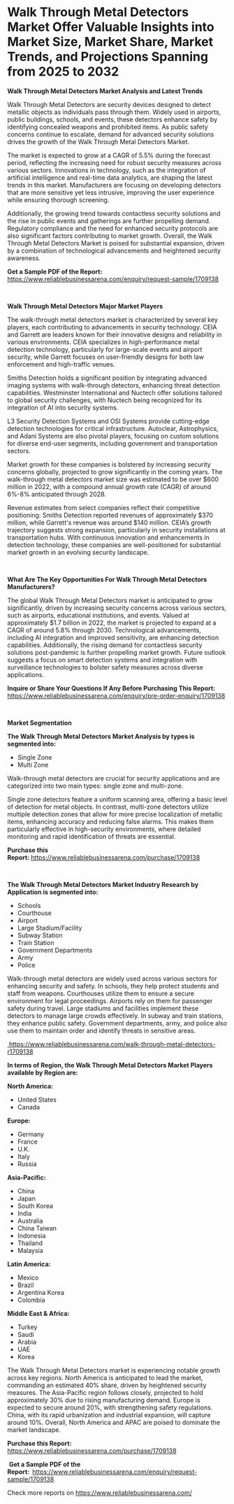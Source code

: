 <p><h1>Walk Through Metal Detectors Market Offer Valuable Insights into Market Size, Market Share, Market Trends, and Projections Spanning from 2025 to 2032</h1></p><p><strong>Walk Through Metal Detectors Market Analysis and Latest Trends</strong></p>
<p><p>Walk Through Metal Detectors are security devices designed to detect metallic objects as individuals pass through them. Widely used in airports, public buildings, schools, and events, these detectors enhance safety by identifying concealed weapons and prohibited items. As public safety concerns continue to escalate, demand for advanced security solutions drives the growth of the Walk Through Metal Detectors Market.</p><p>The market is expected to grow at a CAGR of 5.5% during the forecast period, reflecting the increasing need for robust security measures across various sectors. Innovations in technology, such as the integration of artificial intelligence and real-time data analytics, are shaping the latest trends in this market. Manufacturers are focusing on developing detectors that are more sensitive yet less intrusive, improving the user experience while ensuring thorough screening.</p><p>Additionally, the growing trend towards contactless security solutions and the rise in public events and gatherings are further propelling demand. Regulatory compliance and the need for enhanced security protocols are also significant factors contributing to market growth. Overall, the Walk Through Metal Detectors Market is poised for substantial expansion, driven by a combination of technological advancements and heightened security awareness.</p></p>
<p><strong>Get a Sample PDF of the Report:&nbsp;</strong> <a href="https://www.reliablebusinessarena.com/enquiry/request-sample/1709138?utm_campaign=2258&utm_medium=2&utm_source=Github&utm_content=ia&utm_term=19022025&utm_id=walk-through-metal-detectors">https://www.reliablebusinessarena.com/enquiry/request-sample/1709138</a></p>
<p>&nbsp;</p>
<p><strong>Walk Through Metal Detectors Major Market Players</strong></p>
<p><p>The walk-through metal detectors market is characterized by several key players, each contributing to advancements in security technology. CEIA and Garrett are leaders known for their innovative designs and reliability in various environments. CEIA specializes in high-performance metal detection technology, particularly for large-scale events and airport security, while Garrett focuses on user-friendly designs for both law enforcement and high-traffic venues.</p><p>Smiths Detection holds a significant position by integrating advanced imaging systems with walk-through detectors, enhancing threat detection capabilities. Westminster International and Nuctech offer solutions tailored to global security challenges, with Nuctech being recognized for its integration of AI into security systems.</p><p>L3 Security Detection Systems and OSI Systems provide cutting-edge detection technologies for critical infrastructure. Autoclear, Astrophysics, and Adani Systems are also pivotal players, focusing on custom solutions for diverse end-user segments, including government and transportation sectors.</p><p>Market growth for these companies is bolstered by increasing security concerns globally, projected to grow significantly in the coming years. The walk-through metal detectors market size was estimated to be over $600 million in 2022, with a compound annual growth rate (CAGR) of around 6%-8% anticipated through 2028.</p><p>Revenue estimates from select companies reflect their competitive positioning: Smiths Detection reported revenues of approximately $370 million, while Garrett's revenue was around $140 million. CEIA’s growth trajectory suggests strong expansion, particularly in security installations at transportation hubs. With continuous innovation and enhancements in detection technology, these companies are well-positioned for substantial market growth in an evolving security landscape.</p></p>
<p>&nbsp;</p>
<p><strong>What Are The Key Opportunities For Walk Through Metal Detectors Manufacturers?</strong></p>
<p><p>The global Walk Through Metal Detectors market is anticipated to grow significantly, driven by increasing security concerns across various sectors, such as airports, educational institutions, and events. Valued at approximately $1.7 billion in 2022, the market is projected to expand at a CAGR of around 5.8% through 2030. Technological advancements, including AI integration and improved sensitivity, are enhancing detection capabilities. Additionally, the rising demand for contactless security solutions post-pandemic is further propelling market growth. Future outlook suggests a focus on smart detection systems and integration with surveillance technologies to bolster safety measures across diverse applications.</p></p>
<p><strong>Inquire or Share Your Questions If Any Before Purchasing This Report:</strong> <a href="https://www.reliablebusinessarena.com/enquiry/pre-order-enquiry/1709138?utm_campaign=2258&utm_medium=2&utm_source=Github&utm_content=ia&utm_term=19022025&utm_id=walk-through-metal-detectors">https://www.reliablebusinessarena.com/enquiry/pre-order-enquiry/1709138</a></p>
<p>&nbsp;</p>
<p><strong>Market Segmentation</strong></p>
<p><strong>The Walk Through Metal Detectors Market Analysis by types is segmented into:</strong></p>
<p><ul><li>Single Zone</li><li>Multi Zone</li></ul></p>
<p><p>Walk-through metal detectors are crucial for security applications and are categorized into two main types: single zone and multi-zone. </p><p>Single zone detectors feature a uniform scanning area, offering a basic level of detection for metal objects. In contrast, multi-zone detectors utilize multiple detection zones that allow for more precise localization of metallic items, enhancing accuracy and reducing false alarms. This makes them particularly effective in high-security environments, where detailed monitoring and rapid identification of threats are essential.</p></p>
<p><strong>Purchase this Report:&nbsp;</strong><a href="https://www.reliablebusinessarena.com/purchase/1709138?utm_campaign=2258&utm_medium=2&utm_source=Github&utm_content=ia&utm_term=19022025&utm_id=walk-through-metal-detectors">https://www.reliablebusinessarena.com/purchase/1709138</a></p>
<p>&nbsp;</p>
<p><strong>The Walk Through Metal Detectors Market Industry Research by Application is segmented into:</strong></p>
<p><ul><li>Schools</li><li>Courthouse</li><li>Airport</li><li>Large Stadium/Facility</li><li>Subway Station</li><li>Train Station</li><li>Government Departments</li><li>Army</li><li>Police</li></ul></p>
<p><p>Walk-through metal detectors are widely used across various sectors for enhancing security and safety. In schools, they help protect students and staff from weapons. Courthouses utilize them to ensure a secure environment for legal proceedings. Airports rely on them for passenger safety during travel. Large stadiums and facilities implement these detectors to manage large crowds effectively. In subway and train stations, they enhance public safety. Government departments, army, and police also use them to maintain order and identify threats in sensitive areas.</p></p>
<p><a href="https://www.reliablebusinessarena.com/walk-through-metal-detectors-r1709138?utm_campaign=2258&utm_medium=2&utm_source=Github&utm_content=ia&utm_term=19022025&utm_id=walk-through-metal-detectors">&nbsp;https://www.reliablebusinessarena.com/walk-through-metal-detectors-r1709138</a></p>
<p><strong>In terms of Region, the Walk Through Metal Detectors Market Players available by Region are:</strong></p>
<p>
    <p> <strong> North America: </strong>
        <ul>
            <li>United States</li>
            <li>Canada</li>
        </ul>
        </p> 
    <p> <strong> Europe: </strong>
        <ul>
            <li>Germany</li>
            <li>France</li>
            <li>U.K.</li>
            <li>Italy</li>
            <li>Russia</li>
        </ul>
        </p> 
    <p> <strong> Asia-Pacific: </strong>
        <ul>
            <li>China</li>
            <li>Japan</li>
            <li>South Korea</li>
            <li>India</li>
            <li>Australia</li>
            <li>China Taiwan</li>
            <li>Indonesia</li>
            <li>Thailand</li>
            <li>Malaysia</li>
        </ul>
        </p> 
    <p> <strong> Latin America: </strong>
        <ul>
            <li>Mexico</li>
            <li>Brazil</li>
            <li>Argentina Korea</li>
            <li>Colombia</li>
        </ul>
        </p> 
    <p> <strong> Middle East & Africa: </strong>
        <ul>
            <li>Turkey</li>
            <li>Saudi</li>
            <li>Arabia</li>
            <li>UAE</li>
            <li>Korea</li>
        </ul>
    </p>
    </p>
<p><p>The Walk Through Metal Detectors market is experiencing notable growth across key regions. North America is anticipated to lead the market, commanding an estimated 40% share, driven by heightened security measures. The Asia-Pacific region follows closely, projected to hold approximately 30% due to rising manufacturing demand. Europe is expected to secure around 20%, with strengthening safety regulations. China, with its rapid urbanization and industrial expansion, will capture around 10%. Overall, North America and APAC are poised to dominate the market landscape.</p></p>
<p><strong>Purchase this Report: </strong><a href="https://www.reliablebusinessarena.com/purchase/1709138?utm_campaign=2258&utm_medium=2&utm_source=Github&utm_content=ia&utm_term=19022025&utm_id=walk-through-metal-detectors">https://www.reliablebusinessarena.com/purchase/1709138</a></p>
<p>&nbsp;<strong>Get a Sample PDF of the Report:&nbsp;&nbsp;</strong><a href="https://www.reliablebusinessarena.com/enquiry/request-sample/1709138?utm_campaign=2258&utm_medium=2&utm_source=Github&utm_content=ia&utm_term=19022025&utm_id=walk-through-metal-detectors">https://www.reliablebusinessarena.com/enquiry/request-sample/1709138</a></p>
<p><strong></strong></p>
<p>Check more reports on <a href="https://www.reliablebusinessarena.com/?utm_campaign=2258&utm_medium=2&utm_source=Github&utm_content=ia&utm_term=19022025&utm_id=walk-through-metal-detectors">https://www.reliablebusinessarena.com/</a></p>